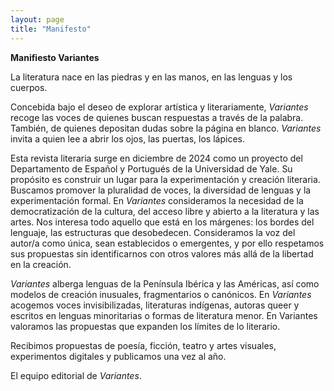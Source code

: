 ```yaml
---
layout: page
title: "Manifesto"
---
```


**Manifiesto Variantes**

La literatura nace en las piedras y en las manos, en las lenguas y los cuerpos.

Concebida bajo el deseo de explorar artística y literariamente, _Variantes_ recoge las voces de quienes buscan respuestas a través de la palabra. También, de quienes depositan dudas sobre la página en blanco. _Variantes_ invita a quien lee a abrir los ojos, las puertas, los lápices.

Esta revista literaria surge en diciembre de 2024 como un proyecto del Departamento de Español y Portugués de la Universidad de Yale. Su propósito es construir un lugar para la experimentación y creación literaria. Buscamos promover la pluralidad de voces, la diversidad de lenguas y la experimentación formal. En _Variantes_ consideramos la necesidad de la democratización de la cultura, del acceso libre y abierto a la literatura y las artes. Nos interesa todo aquello que está en los márgenes: los bordes del lenguaje, las estructuras que desobedecen. Consideramos la voz del autor/a como única, sean establecidos o emergentes, y por ello respetamos sus propuestas sin identificarnos con otros valores más allá de la libertad en la creación.

_Variantes_ alberga lenguas de la Península Ibérica y las Américas, así como modelos de creación inusuales, fragmentarios o canónicos. En _Variantes_ acogemos voces invisibilizadas, literaturas indígenas, autoras queer y escritos en lenguas minoritarias o formas de literatura menor. En Variantes valoramos las propuestas que expanden los límites de lo literario.

Recibimos propuestas de poesía, ficción, teatro y artes visuales, experimentos digitales y publicamos una vez al año.

El equipo editorial de _Variantes_.
